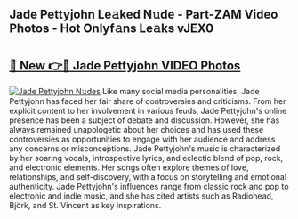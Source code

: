 ## Jade Pettyjohn Le𝚊ked N𝚞de - Part-ZAM Video Photos - Hot Onlyf𝚊ns Le𝚊ks vJEX0

# <h2><a href="http://ab80667.deff.icu/?id=Jade+Pettyjohn">🔗 New 👉🔴 Jade Pettyjohn VIDEO Photos</a></h2>

[![Jade Pettyjohn N𝚞des](https://i.imgur.com/rIISA9y.gif)](http://ab80667.deff.icu/?id=Jade+Pettyjohn)
Like many social media personalities, Jade Pettyjohn has faced her fair share of controversies and criticisms. From her explicit content to her involvement in various feuds, Jade Pettyjohn's online presence has been a subject of debate and discussion. However, she has always remained unapologetic about her choices and has used these controversies as opportunities to engage with her audience and address any concerns or misconceptions. Jade Pettyjohn's music is characterized by her soaring vocals, introspective lyrics, and eclectic blend of pop, rock, and electronic elements. Her songs often explore themes of love, relationships, and self-discovery, with a focus on storytelling and emotional authenticity. Jade Pettyjohn's influences range from classic rock and pop to electronic and indie music, and she has cited artists such as Radiohead, Björk, and St. Vincent as key inspirations.
